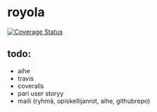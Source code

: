 royola
======

[![Coverage Status](https://img.shields.io/coveralls/tmekkelisti/royola.svg)](https://coveralls.io/r/tmekkelisti/royola)

todo:
------
- aihe
- travis
- coveralls
- pari user storyy
- maili (ryhmä, opiskellijanrot,  aihe, githubrepo)
